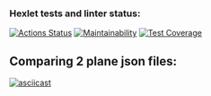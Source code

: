 ### Hexlet tests and linter status:
[![Actions Status](https://github.com/mgrshn/php-project-lvl2/workflows/hexlet-check/badge.svg)](https://github.com/mgrshn/php-project-lvl2/actions)
[![Maintainability](https://api.codeclimate.com/v1/badges/c5174435ea19f3a3db55/maintainability)](https://codeclimate.com/github/mgrshn/php-project-lvl2/maintainability)
[![Test Coverage](https://api.codeclimate.com/v1/badges/c5174435ea19f3a3db55/test_coverage)](https://codeclimate.com/github/mgrshn/php-project-lvl2/test_coverage)  

## Comparing 2 plane json files:
[![asciicast](https://asciinema.org/a/WqJbPVioRizE6AakIPwkOb9pP.svg)](https://asciinema.org/a/WqJbPVioRizE6AakIPwkOb9pP)